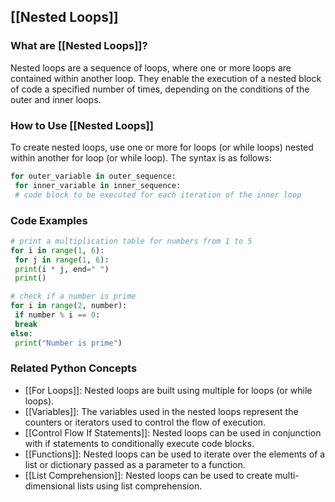 ## [[Nested Loops]]

### What are [[Nested Loops]]?
Nested loops are a sequence of loops, where one or more loops are contained within another loop. They enable the execution of a nested block of code a specified number of times, depending on the conditions of the outer and inner loops.

### How to Use [[Nested Loops]]
To create nested loops, use one or more for loops (or while loops) nested within another for loop (or while loop). The syntax is as follows:

```python
for outer_variable in outer_sequence:
 for inner_variable in inner_sequence:
 # code block to be executed for each iteration of the inner loop
```

### Code Examples
```python
# print a multiplication table for numbers from 1 to 5
for i in range(1, 6):
 for j in range(1, 6):
 print(i * j, end=" ")
 print()
```

```python
# check if a number is prime
for i in range(2, number):
 if number % i == 0:
 break
else:
 print("Number is prime")
```

### Related Python Concepts

- [[For Loops]]: Nested loops are built using multiple for loops (or while loops).
- [[Variables]]: The variables used in the nested loops represent the counters or iterators used to control the flow of execution.
- [[Control Flow If Statements]]: Nested loops can be used in conjunction with if statements to conditionally execute code blocks.
- [[Functions]]: Nested loops can be used to iterate over the elements of a list or dictionary passed as a parameter to a function.
- [[List Comprehension]]: Nested loops can be used to create multi-dimensional lists using list comprehension.